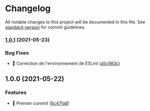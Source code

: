 # Changelog

All notable changes to this project will be documented in this file. See [standard-version](https://github.com/conventional-changelog/standard-version) for commit guidelines.

### [1.0.1](https://github.com/Robot-Grimpeur/eslint-config/compare/v1.0.0...v1.0.1) (2021-05-23)


### Bug Fixes

* :bug: Correction de l'environnement de ESLint ([a5c983c](https://github.com/Robot-Grimpeur/eslint-config/commit/a5c983c85aa31f6e2a9b181ac7d2b9d64b42c70d))

## 1.0.0 (2021-05-22)


### Features

* :tada: Premier commit ([6c47fa8](https://github.com/Robot-Grimpeur/eslint-config/commit/6c47fa80bda0d5e5356efd52720fc4c7dc1045fe))
